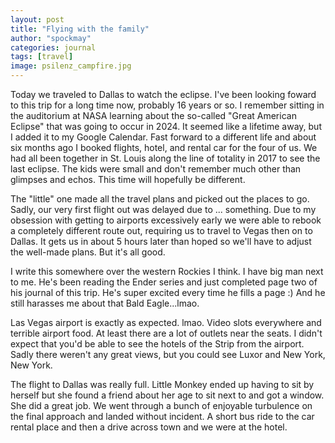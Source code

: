 ```yaml
---
layout: post
title: "Flying with the family"
author: "spockmay"
categories: journal
tags: [travel]
image: psilenz_campfire.jpg
---
```


Today we traveled to Dallas to watch the eclipse. I've been looking foward to this trip for a long time now, probably 16 years or so. I remember sitting in the auditorium at NASA learning about the so-called "Great American Eclipse" that was going to occur in 2024. It seemed like a lifetime away, but I added it to my Google Calendar. Fast forward to a different life and about six months ago I booked flights, hotel, and rental car for the four of us. We had all been together in St. Louis along the line of totality in 2017 to see the last eclipse. The kids were small and don't remember much other than glimpses and echos. This time will hopefully be different.

The "little" one made all the travel plans and picked out the places to go. Sadly, our very first flight out was delayed due to ... something. Due to my obsession with getting to airports excessively early we were able to rebook a completely different route out, requiring us to travel to Vegas then on to Dallas. It gets us in about 5 hours later than hoped so we'll have to adjust the well-made plans. But it's all good.

I write this somewhere over the western Rockies I think. I have big man next to me. He's been reading the Ender series and just completed page two of his journal of this trip. He's super excited every time he fills a page :) And he still harasses me about that Bald Eagle...lmao.

Las Vegas airport is exactly as expected. lmao. Video slots everywhere and terrible airport food. At least there are a lot of outlets near the seats. I didn't expect that you'd be able to see the hotels of the Strip from the airport. Sadly there weren't any great views, but you could see Luxor and New York, New York.

The flight to Dallas was really full. Little Monkey ended up having to sit by herself but she found a friend about her age to sit next to and got a window. She did a great job. We went through a bunch of enjoyable turbulence on the final approach and landed without incident. A short bus ride to the car rental place and then a drive across town and we were at the hotel.
